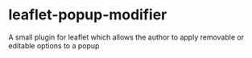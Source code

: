 # leaflet-popup-modifier
A small plugin for leaflet which allows the author to apply removable or editable options to a popup
